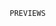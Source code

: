                                                      PREVIEWS                                                     
